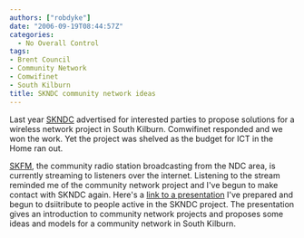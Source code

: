 ```yaml
---
authors: ["robdyke"]
date: "2006-09-19T08:44:57Z"
categories:
  - No Overall Control
tags:
- Brent Council
- Community Network
- Comwifinet
- South Kilburn
title: SKNDC community network ideas
---
```

Last year [SKNDC](http://www.skndc.net/) advertised for interested parties to propose solutions for a wireless network project in South Kilburn. Comwifinet responded and we won the work. Yet the project was shelved as the budget for ICT in the Home ran out.

[SKFM](http://www.skfm.org.uk/), the community radio station broadcasting from the NDC area, is currently streaming to listeners over the internet. Listening to the stream reminded me of the community network project and I've begun to make contact with SKNDC again. Here's a [link to a presentation](http://open.comwifinet.com/projects/skndc/cwn_presentation_v1.html) I've prepared and begun to dsiitribute to people active in the SKNDC project. The presentation gives an introduction to community network projects and proposes some ideas and models for a community network in South Kilburn.

